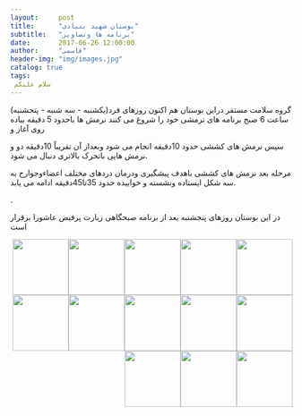 ```yaml
---
layout:     post
title:      "بوستان شهید بنیادی"
subtitle:   "برنامه ها وتصاویر"
date:       2017-06-26 12:00:00
author:     "قاسمی"
header-img: "img/images.jpg"
catalog: true
tags:
 سلام علیکم 
---
```


گروه سلامت مستقر دراین بوستان هم اکنون روزهای فرد(یکشنبه - سه شنبه - پتجشنبه)
ساعت 6 صبح برنامه های نرمشی خود را شروع می کنند نرمش ها باحدود 5 دقیقه بیاده روی آغاز و

سپس نرمش های کششی حدود 10دقیقه انجام می شود وبعداز آن تقریباً 10دقیقه دو و نرمش هایی باتحرک بالاتری دنبال می شود.

مرحله بعد نرمش های کششی باهدف پیشگیری ودرمان دردهای مختلف اعضاءوجوارح به سه شکل ایستاده ونشسته و خوابیده حدود 35تا45دقیقه ادامه می یابد.

.

در این بوستان روزهای پنجشنبه  بعد از برنامه صبحگاهی زیارت پرفیض عاشورا برقرار است


<a href="https://github.com/grouh-salamat/grouh-salamat.github.io/raw/master/img/32.jpg"><img style="float: right;width=100px;height:100px" src="https://github.com/grouh-salamat/grouh-salamat.github.io/raw/master/img/32.jpg"></a>
<a href="https://github.com/grouh-salamat/grouh-salamat.github.io/raw/master/img/29.jpg"><img style="float: right;width=100px;height:100px" src="https://github.com/grouh-salamat/grouh-salamat.github.io/raw/master/img/29.jpg"></a>
<a href="https://github.com/grouh-salamat/grouh-salamat.github.io/raw/master/img/26.jpg"><img style="float: right;width=100px;height:100px" src="https://github.com/grouh-salamat/grouh-salamat.github.io/raw/master/img/26.jpg"></a>
<a href="https://github.com/grouh-salamat/grouh-salamat.github.io/raw/master/img/27.jpg"><img style="float: right;width=100px;height:100px" src="https://github.com/grouh-salamat/grouh-salamat.github.io/raw/master/img/27.jpg"></a>
<a href="https://github.com/grouh-salamat/grouh-salamat.github.io/raw/master/img/28.jpg"><img style="float: right;width=100px;height:100px" src="https://github.com/grouh-salamat/grouh-salamat.github.io/raw/master/img/28.jpg"></a>

<a href="https://github.com/grouh-salamat/grouh-salamat.github.io/raw/master/img/33.jpg"><img style="float: right;width=100px;height:100px" src="https://github.com/grouh-salamat/grouh-salamat.github.io/raw/master/img/33.jpg"></a>
<a href="https://github.com/grouh-salamat/grouh-salamat.github.io/raw/master/img/34.jpg"><img style="float: right;width=100px;height:100px" src="https://github.com/grouh-salamat/grouh-salamat.github.io/raw/master/img/34.jpg"></a>
<a href="https://github.com/grouh-salamat/grouh-salamat.github.io/raw/master/img/35.jpg"><img style="float: right;width=100px;height:100px" src="https://github.com/grouh-salamat/grouh-salamat.github.io/raw/master/img/35.jpg"></a>
<a href="https://github.com/grouh-salamat/grouh-salamat.github.io/raw/master/img/36.jpg"><img style="float: right;width=100px;height:100px" src="https://github.com/grouh-salamat/grouh-salamat.github.io/raw/master/img/36.jpg"></a>
<a href="https://github.com/grouh-salamat/grouh-salamat.github.io/raw/master/img/37.jpg"><img style="float: right;width=100px;height:100px" src="https://github.com/grouh-salamat/grouh-salamat.github.io/raw/master/img/37.jpg"></a>
<a href="https://github.com/grouh-salamat/grouh-salamat.github.io/raw/master/img/38.jpg"><img style="float: right;width=100px;height:100px" src="https://github.com/grouh-salamat/grouh-salamat.github.io/raw/master/img/38.jpg"></a>
<a href="https://github.com/grouh-salamat/grouh-salamat.github.io/raw/master/img/39.jpg"><img style="float: right;width=100px;height:100px" src="https://github.com/grouh-salamat/grouh-salamat.github.io/raw/master/img/39.jpg"></a>
<a href="https://github.com/grouh-salamat/grouh-salamat.github.io/raw/master/img/12.jpg"><img style="float: right;width=100px;height:100px" src="https://github.com/grouh-salamat/grouh-salamat.github.io/raw/master/img/12.jpg"></a>
